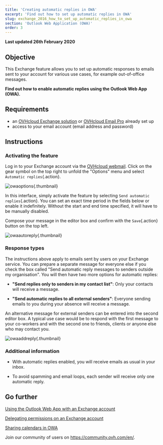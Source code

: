 ```yaml
---
title: 'Creating automatic replies in OWA'
excerpt: 'Find out how to set up automatic replies in OWA'
slug: exchange_2016_how_to_set_up_automatic_replies_in_owa
section: 'Outlook Web Application (OWA)'
order: 3
---
```


**Last updated 26th February 2020**

## Objective

This Exchange feature allows you to set up automatic responses to emails sent to your account for various use cases, for example out-of-office messages.

**Find out how to enable automatic replies using the Outlook Web App (OWA).**


## Requirements

- an [OVHcloud Exchange solution](https://www.ovhcloud.com/en-gb/emails/hosted-exchange/) or [OVHcloud Email Pro](https://www.ovhcloud.com/en-gb/emails/email-pro/) already set up
- access to your email account (email address and password)


## Instructions

### Activating the feature

Log in to your Exchange account via the [OVHcloud webmail](https://www.ovh.co.uk/mail). Click on the gear symbol on the top right to unfold the "Options" menu and select `Automatic replies`{.action}.

![owaoptions](images/exchange-autorep-step1.png){.thumbnail}

In this interface, simply activate the feature by selecting `Send automatic replies`{.action}. You can set an exact time period in the fields below or enable it indefinitely. Without the start and end time specified, it will have to be manually disabled. 

Compose your message in the editor box and confirm with the `Save`{.action} button on the top left.

![owaautoreply](images/exchange-autorep-step2.png){.thumbnail}


### Response types

The instructions above apply to emails sent by users on your Exchange service. You can prepare a separate message for everyone else if you check the box called "Send automatic reply messages to senders outside my organisation". You will then have two more options for automatic replies:

- **"Send replies only to senders in my contact list"**: Only your contacts will receive a message.

- **"Send automatic replies to all external senders"**: Everyone sending emails to you during your absence will receive a message.

An alternative message for external senders can be entered into the second editor box. A typical use case would be to respond with the first message to your co-workers and with the second one to friends, clients or anyone else who may contact you.

![owaaddreply](images/exchange-autorep-step3.png){.thumbnail}


### Additional information

- With automatic replies enabled, you will receive emails as usual in your inbox.

- To avoid spamming and email loops, each sender will receive only one automatic reply.


## Go further

[Using the Outlook Web App with an Exchange account](../exchange_2016_outlook_web_app_user_guide/)

[Delegating permissions on an Exchange account](../exchange_2013_how_to_grant_full_access_permissions_for_an_account/)

[Sharing calendars in OWA](../exchange_2016_how_to_share_calendars_via_owa/)

Join our community of users on <https://community.ovh.com/en/>.
